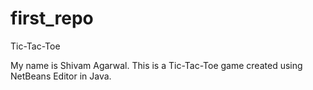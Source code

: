# first_repo
Tic-Tac-Toe

My name is Shivam Agarwal.
This is a Tic-Tac-Toe game created using NetBeans Editor in Java.

